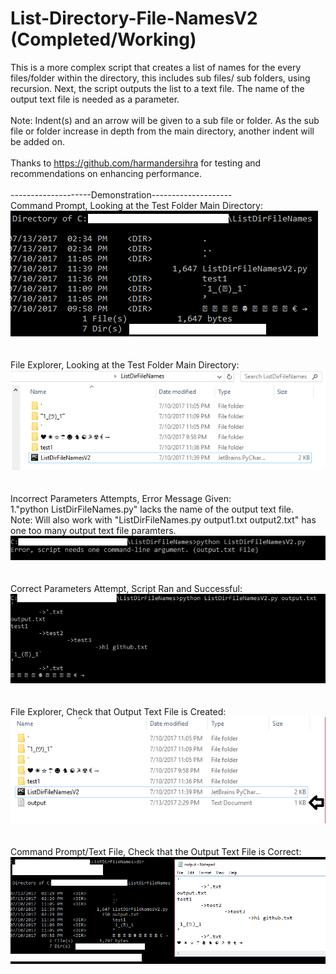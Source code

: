 # List-Directory-File-NamesV2 (Completed/Working)
This is a more complex script that creates a list of names for the every files/folder within the directory, this includes sub files/ sub folders, using recursion. Next, the script outputs the list to a text file. The name of the output text file is needed as a parameter.
<br /><br />
Note: Indent(s) and an arrow will be given to a sub file or folder. As the sub file or folder increase in depth from the main directory, another indent will be added on. 
<br /><br />
Thanks to https://github.com/harmandersihra for testing and recommendations on enhancing performance. 
<br /><br />
--------------------Demonstration--------------------<br />
Command Prompt, Looking at the Test Folder Main Directory: <br />
![cdmfolder](/Demo/1.png)
<br /><br /><br />
File Explorer, Looking at the Test Folder Main Directory: <br />
![explorerfolder](/Demo/2.png)
<br /><br /><br />
Incorrect Parameters Attempts, Error Message Given: <br />
1."python ListDirFileNames.py" lacks the name of the output text file.<br />
Note: Will also work with "ListDirFileNames.py output1.txt output2.txt" has one too many output text file paramters.<br />
![wrong](/Demo/3.png)
<br /><br /><br />
Correct Parameters Attempt, Script Ran and Successful: <br />
![correct](/Demo/4.png)
<br /><br /><br />
File Explorer, Check that Output Text File is Created: <br />
![check1](/Demo/5.png)
<br /><br /><br />
Command Prompt/Text File, Check that the Output Text File is Correct: <br />
![check2](/Demo/6.png)
